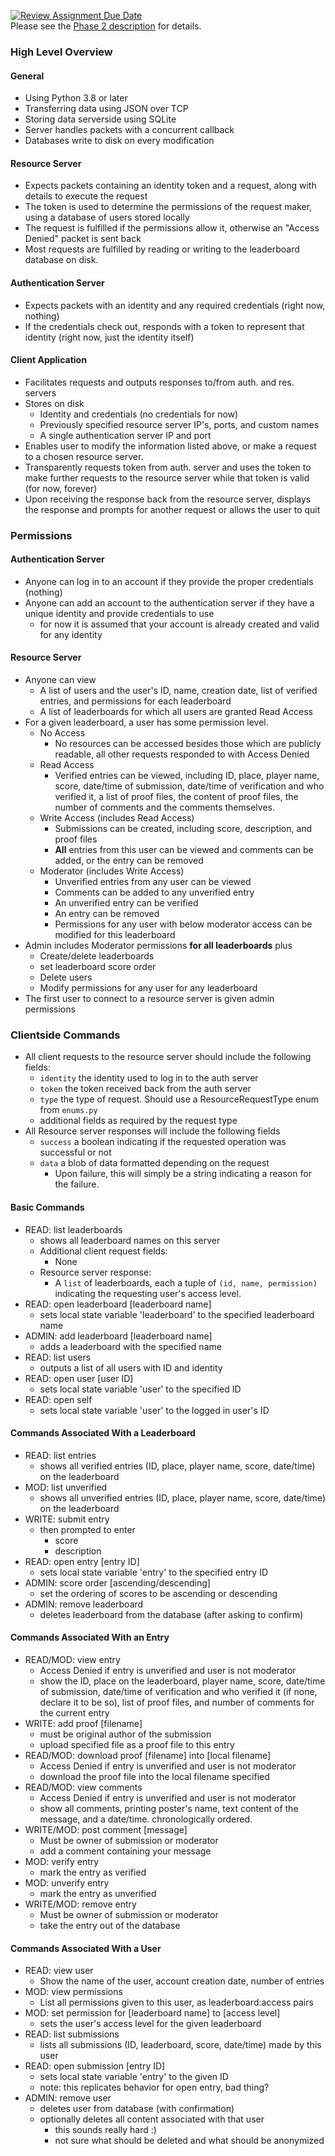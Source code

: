[![Review Assignment Due Date](https://classroom.github.com/assets/deadline-readme-button-24ddc0f5d75046c5622901739e7c5dd533143b0c8e959d652212380cedb1ea36.svg)](https://classroom.github.com/a/bfJ6ciUj)  
Please see the [Phase 2 description](desc/phase_2.pdf) for details.

### High Level Overview
#### General
- Using Python 3.8 or later
- Transferring data using JSON over TCP
- Storing data serverside using SQLite
- Server handles packets with a concurrent callback
- Databases write to disk on every modification
#### Resource Server
- Expects packets containing an identity token and a request, along with details to execute the request
- The token is used to determine the permissions of the request maker, using a database of users stored locally
- The request is fulfilled if the permissions allow it, otherwise an "Access Denied" packet is sent back
- Most requests are fulfilled by reading or writing to the leaderboard database on disk.
#### Authentication Server
- Expects packets with an identity and any required credentials (right now, nothing)
- If the credentials check out, responds with a token to represent that identity (right now, just the identity itself)
#### Client Application
- Facilitates requests and outputs responses to/from auth. and res. servers
- Stores on disk
  - Identity and credentials (no credentials for now)
  - Previously specified resource server IP's, ports, and custom names
  - A single authentication server IP and port
- Enables user to modify the information listed above, or make a request to a chosen resource server.
- Transparently requests token from auth. server and uses the token to make further requests to the resource server while that token is valid (for now, forever)
- Upon receiving the response back from the resource server, displays the response and prompts for another request or allows the user to quit

### Permissions
#### Authentication Server
- Anyone can log in to an account if they provide the proper credentials (nothing)
- Anyone can add an account to the authentication server if they have a unique identity and provide credentials to use
  - for now it is assumed that your account is already created and valid for any identity
#### Resource Server
- Anyone can view
  - A list of users and the user's ID, name, creation date, list of verified entries, and permissions for each leaderboard
  - A list of leaderboards for which all users are granted Read Access
- For a given leaderboard, a user has some permission level.
  - No Access
    - No resources can be accessed besides those which are publicly readable, all other requests responded to with Access Denied  
  - Read Access
    - Verified entries can be viewed, including ID, place, player name, score, date/time of submission, date/time of verification and who verified it, a list of proof files, the content of proof files, the number of comments and the comments themselves.
  - Write Access (includes Read Access)
    - Submissions can be created, including score, description, and proof files
    - **All** entries from this user can be viewed and comments can be added, or the entry can be removed
  - Moderator (includes Write Access)
    - Unverified entries from any user can be viewed
    - Comments can be added to any unverified entry
    - An unverified entry can be verified
    - An entry can be removed
    - Permissions for any user with below moderator access can be modified for this leaderboard
- Admin includes Moderator permissions **for all leaderboards** plus
  - Create/delete leaderboards
  - set leaderboard score order
  - Delete users
  - Modify permissions for any user for any leaderboard
- The first user to connect to a resource server is given admin permissions

### Clientside Commands
- All client requests to the resource server should include the following fields:
  - `identity` the identity used to log in to the auth server
  - `token` the token received back from the auth server
  - `type` the type of request. Should use a ResourceRequestType enum from `enums.py`
  - additional fields as required by the request type
- All Resource server responses will include the following fields
  - `success` a boolean indicating if the requested operation was successful or not
  - `data` a blob of data formatted depending on the request
    - Upon failure, this will simply be a string indicating a reason for the failure.
#### Basic Commands
- READ: list leaderboards
  - shows all leaderboard names on this server
  - Additional client request fields:
    - None
  - Resource server response:
    - A `list` of leaderboards, each a tuple of `(id, name, permission)` indicating the requesting user's access level.
- READ: open leaderboard [leaderboard name]
  - sets local state variable 'leaderboard' to the specified leaderboard name  
- ADMIN: add leaderboard [leaderboard name]
  - adds a leaderboard with the specified name
- READ: list users
  - outputs a list of all users with ID and identity
- READ: open user [user ID]
  - sets local state variable 'user' to the specified ID
- READ: open self
  - sets local state variable 'user' to the logged in user's ID
#### Commands Associated With a Leaderboard
- READ: list entries
  - shows all verified entries (ID, place, player name, score, date/time) on the leaderboard
- MOD: list unverified
  - shows all unverified entries (ID, place, player name, score, date/time) on the leaderboard
- WRITE: submit entry
  - then prompted to enter
    - score
    - description
- READ: open entry [entry ID]
  - sets local state variable 'entry' to the specified entry ID
- ADMIN: score order [ascending/descending]
  - set the ordering of scores to be ascending or descending
- ADMIN: remove leaderboard
  - deletes leaderboard from the database (after asking to confirm)
#### Commands Associated With an Entry
- READ/MOD: view entry
  - Access Denied if entry is unverified and user is not moderator
  - show the ID, place on the leaderboard, player name, score, date/time of submission, date/time of verification and who verified it (if none, declare it to be so), list of proof files, and number of comments for the current entry
- WRITE: add proof [filename]
  - must be original author of the submission
  - upload specified file as a proof file to this entry
- READ/MOD: download proof [filename] into [local filename]
  - Access Denied if entry is unverified and user is not moderator
  - download the proof file into the local filename specified
- READ/MOD: view comments
  - Access Denied if entry is unverified and user is not moderator
  - show all comments, printing poster's name, text content of the message, and a date/time. chronologically ordered.
- WRITE/MOD: post comment [message]
  - Must be owner of submission or moderator
  - add a comment containing your message
- MOD: verify entry
  - mark the entry as verified
- MOD: unverify entry
  - mark the entry as unverified
- WRITE/MOD: remove entry
  - Must be owner of submission or moderator
  - take the entry out of the database
#### Commands Associated With a User
- READ: view user
  - Show the name of the user, account creation date, number of entries
- MOD: view permissions
  - List all permissions given to this user, as leaderboard:access pairs
- MOD: set permission for [leaderboard name] to [access level]
  - sets the user's access level for the given leaderboard
- READ: list submissions
  - lists all submissions (ID, leaderboard, score, date/time) made by this user
- READ: open submission [entry ID]
  - sets local state variable 'entry' to the given ID
  - note: this replicates behavior for open entry, bad thing?
- ADMIN: remove user
  - deletes user from database (with confirmation)
  - optionally deletes all content associated with that user
    - this sounds really hard :)
    - not sure what should be deleted and what should be anonymized